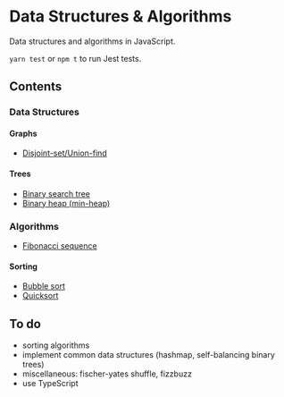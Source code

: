 # Data Structures & Algorithms

Data structures and algorithms in JavaScript.

`yarn test` or `npm t` to run Jest tests.

## Contents

### Data Structures

#### Graphs

- [Disjoint-set/Union-find](src/graphs/DisjointSet.js)

#### Trees

- [Binary search tree](src/trees/BinarySearchTree)
- [Binary heap (min-heap)](src/trees/MinHeap)

### Algorithms

- [Fibonacci sequence](src/fibonacci)

#### Sorting

- [Bubble sort](src/sorting/bubbleSort)
- [Quicksort](src/sorting/quickSort)

## To do

- sorting algorithms
- implement common data structures (hashmap, self-balancing binary trees)
- miscellaneous: fischer-yates shuffle, fizzbuzz
- use TypeScript
